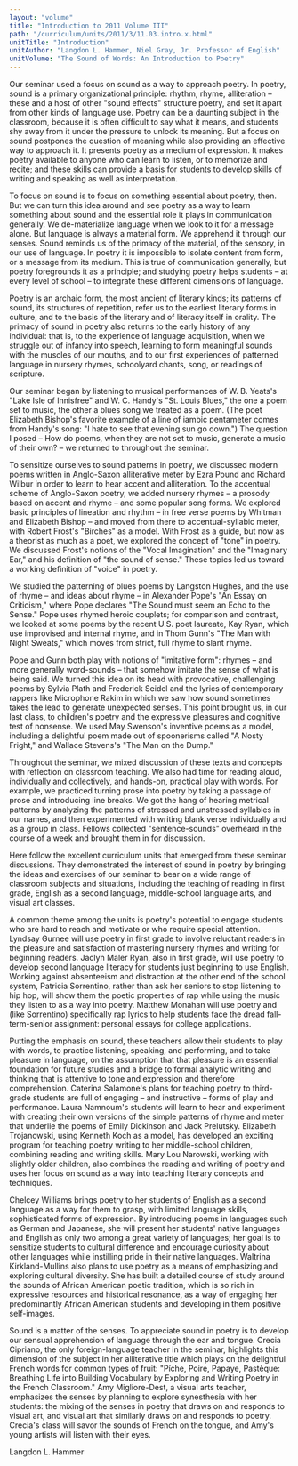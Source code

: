 ```yaml
---
layout: "volume"
title: "Introduction to 2011 Volume III"
path: "/curriculum/units/2011/3/11.03.intro.x.html"
unitTitle: "Introduction"
unitAuthor: "Langdon L. Hammer, Niel Gray, Jr. Professor of English"
unitVolume: "The Sound of Words: An Introduction to Poetry"
---
```

<body>
<p>
Our seminar used a focus on sound as a way to approach poetry. In poetry, sound is a primary organizational principle: rhythm, rhyme, alliteration – these and a host of other "sound effects" structure poetry, and set it apart from other kinds of language use. Poetry can be a daunting subject in the classroom, because it is often difficult to say what it means, and students shy away from it under the pressure to unlock its meaning. But a focus on sound postpones the question of meaning while also providing an effective way to approach it. It presents poetry as a medium of expression. It makes poetry available to anyone who can learn to listen, or to memorize and recite; and these skills can provide a basis for students to develop skills of writing and speaking as well as interpretation.
</p>
<p>
To focus on sound is to focus on something essential about poetry, then. But we can turn this idea around and see poetry as a way to learn something about sound and the essential role it plays in communication generally. We de-materialize language when we look to it for a message alone. But language is always a material form. We apprehend it through our senses. Sound reminds us of the primacy of the material, of the sensory, in our use of language. In poetry it is impossible to isolate content from form, or a message from its medium. This is true of communication generally, but poetry foregrounds it as a principle; and studying poetry helps students – at every level of school – to integrate these different dimensions of language.
</p>
<p>
Poetry is an archaic form, the most ancient of literary kinds; its patterns of sound, its structures of repetition, refer us to the earliest literary forms in culture, and to the basis of the literary and of literacy itself in orality. The primacy of sound in poetry also returns to the early history of any individual: that is, to the experience of language acquisition, when we struggle out of infancy into speech, learning to form meaningful sounds with the muscles of our mouths, and to our first experiences of patterned language in nursery rhymes, schoolyard chants, song, or readings of scripture.
</p>
<p>
Our seminar began by listening to musical performances of W. B. Yeats's "Lake Isle of Innisfree" and W. C. Handy's "St. Louis Blues," the one a poem set to music, the other a blues song we treated as a poem. (The poet Elizabeth Bishop's favorite example of a line of iambic pentameter comes from Handy's song: "I hate to see that evening sun go down.") The question I posed – How do poems, when they are not set to music, generate a music of their own? – we returned to throughout the seminar.
</p>
<p>
To sensitize ourselves to sound patterns in poetry, we discussed modern poems written in Anglo-Saxon alliterative meter by Ezra Pound and Richard Wilbur in order to learn to hear accent and alliteration. To the accentual scheme of Anglo-Saxon poetry, we added nursery rhymes – a prosody based on accent and rhyme – and some popular song forms. We explored basic principles of lineation and rhythm – in free verse poems by Whitman and Elizabeth Bishop – and moved from there to accentual-syllabic meter, with Robert Frost's "Birches" as a model. With Frost as a guide, but now as a theorist as much as a poet, we explored the concept of "tone" in poetry. We discussed Frost's notions of the "Vocal Imagination" and the "Imaginary Ear," and his definition of "the sound of sense." These topics led
<b>
</b>
us toward a working definition of "voice" in poetry.
</p>
<p>
We studied the patterning of blues poems by Langston Hughes, and the use of rhyme – and ideas about rhyme – in Alexander Pope's "An Essay on Criticism," where Pope declares "The Sound must seem an Echo to the Sense." Pope uses rhymed heroic couplets; for comparison and contrast, we looked at some poems by the recent U.S. poet laureate, Kay Ryan, which use improvised and internal rhyme, and in Thom Gunn's "The Man with Night Sweats," which moves from strict, full rhyme to slant rhyme.
</p>
<p>
Pope and Gunn both play with notions of "imitative form": rhymes – and more generally word-sounds – that somehow imitate the sense of what is being said. We turned this idea on its head with provocative, challenging poems by Sylvia Plath and Frederick Seidel and the lyrics of contemporary rappers like Microphone Rakim in which we saw how sound sometimes takes the lead to generate unexpected senses. This point brought us, in our last class, to children's poetry and the expressive pleasures and cognitive test of nonsense. We used May Swenson's inventive poems as a model, including a delightful poem made out of spoonerisms called "A Nosty Fright," and Wallace Stevens's "The Man on the Dump."
</p>
<p>
Throughout the seminar, we mixed discussion of these texts and concepts with reflection on classroom teaching. We also had time for reading aloud, individually and collectively, and hands-on, practical play with words. For example, we practiced turning prose into poetry by taking a passage of prose and introducing line breaks. We got the hang of hearing metrical patterns by analyzing the patterns of stressed and unstressed syllables in our names, and then experimented with writing blank verse individually and as a group in class. Fellows collected "sentence-sounds" overheard in the course of a week and brought them in for discussion.
</p>
<p>
Here follow the excellent curriculum units that emerged from these seminar discussions. They demonstrated the interest of sound in poetry by bringing the ideas and exercises of our seminar to bear on a wide range of classroom subjects and situations, including the teaching of reading in first grade, English as a second language, middle-school language arts, and visual art classes.
</p>
<p>
A common theme among the units is poetry's potential to engage students who are hard to reach and motivate or who require special attention. Lyndsay Gurnee will use poetry in first grade to involve reluctant readers in the pleasure and satisfaction of mastering nursery rhymes and writing for beginning readers. Jaclyn Maler Ryan, also in first grade, will use poetry to develop second language literacy for students just beginning to use English. Working against absenteeism and distraction at the other end of the school system, Patricia Sorrentino, rather than ask her seniors to stop listening to hip hop, will show them the poetic properties of rap while using the music they listen to as a way into poetry. Matthew Monahan will use poetry and (like Sorrentino) specifically rap lyrics to help students face the dread fall-term-senior assignment: personal essays for college applications.
</p>
<p>
Putting the emphasis on sound, these teachers allow their students to play with words, to practice listening, speaking, and performing, and to take pleasure in language, on the assumption that that pleasure is an essential foundation for future studies and a bridge to formal analytic writing and thinking that is attentive to tone and expression and therefore comprehension. Caterina Salamone's plans for teaching poetry to third-grade students are full of engaging – and instructive – forms of play and performance. Laura Namnoum's students will learn to hear and experiment with creating their own versions of the simple patterns of rhyme and meter that underlie the poems of Emily Dickinson and Jack Prelutsky. Elizabeth Trojanowski, using Kenneth Koch as a model, has developed an exciting program for teaching poetry writing to her middle-school children, combining reading and writing skills. Mary Lou Narowski, working with slightly older children, also combines the reading and writing of poetry and uses her focus on sound as a way into teaching literary concepts and techniques.
</p>
<p>
Chelcey Williams brings poetry to her students of English as a second language as a way for them to grasp, with limited language skills, sophisticated forms of expression. By introducing poems in languages such as German and Japanese, she will present her students' native languages and English as only two among a great variety of languages; her goal is to sensitize students to cultural difference and encourage curiosity about other languages while instilling pride in their native languages. Waltrina Kirkland-Mullins also plans to use poetry as a means of emphasizing and exploring cultural diversity. She has built a detailed course of study around the sounds of African American poetic tradition, which is so rich in expressive resources and historical resonance, as a way of engaging her predominantly African American students and developing in them positive self-images.
</p>
<p>
Sound is a matter of the senses. To appreciate sound in poetry is to develop our sensual apprehension of language through the ear and tongue. Crecia Cipriano, the only foreign-language teacher in the seminar, highlights this dimension of the subject in her alliterative title which plays on the delightful French words for common types of fruit: "Píche, Poire, Papaye, Pastèque: Breathing Life into Building Vocabulary by Exploring and Writing Poetry in the French Classroom." Amy Migliore-Dest, a visual arts teacher, emphasizes the senses by planning to explore synesthesia with her students: the mixing of the senses in poetry that draws on and responds to visual art, and visual art that similarly draws on and responds to poetry. Crecia's class will savor the sounds of French on the tongue, and Amy's young artists will listen with their eyes.
<b>
</b>
</p>
<p>
Langdon L. Hammer
</p>
</body>